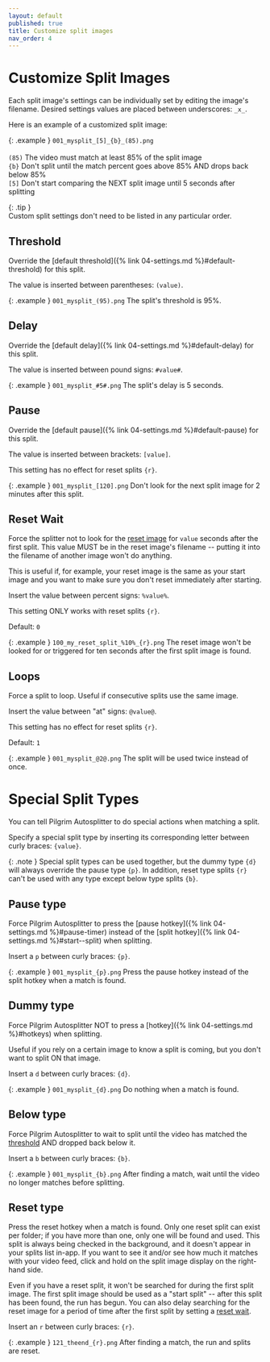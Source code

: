 ```yaml
---
layout: default
published: true
title: Customize split images
nav_order: 4
---
```


<link rel="stylesheet" href="css/main.css">

# Customize Split Images

Each split image's settings can be individually set by editing the image's filename. Desired settings values are placed between underscores: `_x_`.

Here is an example of a customized split image:

{: .example }
`001_mysplit_[5]_{b}_(85).png`<br>  
`(85)` The video must match at least 85% of the split image  
`{b}` Don't split until the match percent goes above 85% AND drops back below 85%  
`[5]` Don't start comparing the NEXT split image until 5 seconds after splitting

{: .tip }  
Custom split settings don't need to be listed in any particular order.

## Threshold

Override the [default threshold]({% link 04-settings.md %}#default-threshold) for this split.

The value is inserted between parentheses: `(value)`.

{: .example }
`001_mysplit_(95).png` The split's threshold is 95%.

## Delay

Override the [default delay]({% link 04-settings.md %}#default-delay) for this split.

The value is inserted between pound signs: `#value#`.

{: .example }
`001_mysplit_#5#.png` The split's delay is 5 seconds.

## Pause

Override the [default pause]({% link 04-settings.md %}#default-pause) for this split.

The value is inserted between brackets: `[value]`.

This setting has no effect for reset splits `{r}`.

{: .example }
`001_mysplit_[120].png` Don't look for the next split image for 2 minutes after this split.

## Reset Wait

Force the splitter not to look for the [reset image](#reset-type) for `value` seconds after the first split. This value MUST be in the reset image's filename -- putting it into the filename of another image won't do anything.

This is useful if, for example, your reset image is the same as your start image and you want to make sure you don't reset immediately after starting.

Insert the value between percent signs: `%value%`.

This setting ONLY works with reset splits `{r}`.

Default: `0`

{: .example }
`100_my_reset_split_%10%_{r}.png` The reset image won't be looked for or triggered for ten seconds after the first split image is found.

## Loops

Force a split to loop. Useful if consecutive splits use the same image.

Insert the value between "at" signs: `@value@`.

This setting has no effect for reset splits `{r}`.

Default: `1`

{: .example }
`001_mysplit_@2@.png` The split will be used twice instead of once.

# Special Split Types

You can tell Pilgrim Autosplitter to do special actions when matching a split.

Specify a special split type by inserting its corresponding letter between curly braces: `{value}`. 

{: .note }
Special split types can be used together, but the dummy type `{d}` will always override the pause type `{p}`. In addition, reset type splits `{r}` can't be used with any type except below type splits `{b}`.

## Pause type

Force Pilgrim Autosplitter to press the [pause hotkey]({% link 04-settings.md %}#pause-timer) instead of the [split hotkey]({% link 04-settings.md %}#start--split) when splitting. 

Insert a `p` between curly braces: `{p}`.

{: .example }
`001_mysplit_{p}.png` Press the pause hotkey instead of the split hotkey when a match is found.

## Dummy type

Force Pilgrim Autosplitter NOT to press a [hotkey]({% link 04-settings.md %}#hotkeys) when splitting.

Useful if you rely on a certain image to know a split is coming, but you don't want to split ON that image.

Insert a `d` between curly braces: `{d}`.

{: .example }
`001_mysplit_{d}.png` Do nothing when a match is found.

## Below type

Force Pilgrim Autosplitter to wait to split until the video has matched the [threshold](#threshold) AND dropped back below it.

Insert a `b` between curly braces: `{b}`.

{: .example }
`001_mysplit_{b}.png` After finding a match, wait until the video no longer matches before splitting.

## Reset type

Press the reset hotkey when a match is found. Only one reset split can exist per folder; if you have more than one, only one will be found and used. This split is always being checked in the background, and it doesn't appear in your splits list in-app. If you want to see it and/or see how much it matches with your video feed, click and hold on the split image display on the right-hand side.

Even if you have a reset split, it won't be searched for during the first split image. The first split image should be used as a "start split" -- after this split has been found, the run has begun. You can also delay searching for the reset image for a period of time after the first split by setting a [reset wait](#reset-wait).

Insert an `r` between curly braces: `{r}`.

{: .example }
`121_theend_{r}.png` After finding a match, the run and splits are reset.
